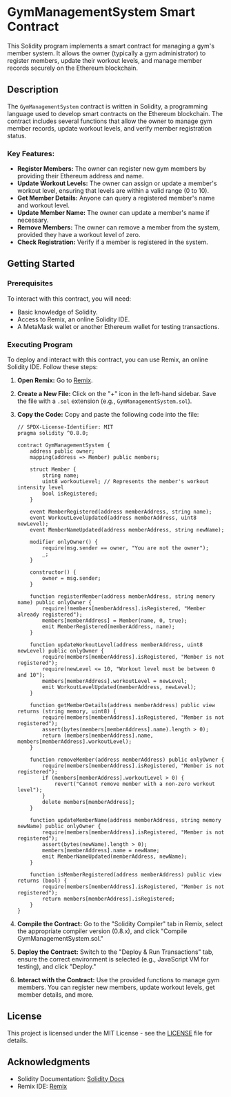 # GymManagementSystem Smart Contract

This Solidity program implements a smart contract for managing a gym's member system. It allows the owner (typically a gym administrator) to register members, update their workout levels, and manage member records securely on the Ethereum blockchain.

## Description

The `GymManagementSystem` contract is written in Solidity, a programming language used to develop smart contracts on the Ethereum blockchain. The contract includes several functions that allow the owner to manage gym member records, update workout levels, and verify member registration status.

### Key Features:
- **Register Members:** The owner can register new gym members by providing their Ethereum address and name.
- **Update Workout Levels:** The owner can assign or update a member's workout level, ensuring that levels are within a valid range (0 to 10).
- **Get Member Details:** Anyone can query a registered member's name and workout level.
- **Update Member Name:** The owner can update a member's name if necessary.
- **Remove Members:** The owner can remove a member from the system, provided they have a workout level of zero.
- **Check Registration:** Verify if a member is registered in the system.

## Getting Started

### Prerequisites

To interact with this contract, you will need:

- Basic knowledge of Solidity.
- Access to Remix, an online Solidity IDE.
- A MetaMask wallet or another Ethereum wallet for testing transactions.

### Executing Program

To deploy and interact with this contract, you can use Remix, an online Solidity IDE. Follow these steps:

1. **Open Remix:** Go to [Remix](https://remix.ethereum.org/).

2. **Create a New File:** Click on the "+" icon in the left-hand sidebar. Save the file with a `.sol` extension (e.g., `GymManagementSystem.sol`).

3. **Copy the Code:** Copy and paste the following code into the file:

    ```solidity
    // SPDX-License-Identifier: MIT
    pragma solidity ^0.8.0;

    contract GymManagementSystem {
        address public owner;
        mapping(address => Member) public members;

        struct Member {
            string name;
            uint8 workoutLevel; // Represents the member's workout intensity level
            bool isRegistered;
        }

        event MemberRegistered(address memberAddress, string name);
        event WorkoutLevelUpdated(address memberAddress, uint8 newLevel);
        event MemberNameUpdated(address memberAddress, string newName);

        modifier onlyOwner() {
            require(msg.sender == owner, "You are not the owner");
            _;
        }

        constructor() {
            owner = msg.sender;
        }

        function registerMember(address memberAddress, string memory name) public onlyOwner {
            require(!members[memberAddress].isRegistered, "Member already registered");
            members[memberAddress] = Member(name, 0, true);
            emit MemberRegistered(memberAddress, name);
        }

        function updateWorkoutLevel(address memberAddress, uint8 newLevel) public onlyOwner {
            require(members[memberAddress].isRegistered, "Member is not registered");
            require(newLevel <= 10, "Workout level must be between 0 and 10");
            members[memberAddress].workoutLevel = newLevel;
            emit WorkoutLevelUpdated(memberAddress, newLevel);
        }

        function getMemberDetails(address memberAddress) public view returns (string memory, uint8) {
            require(members[memberAddress].isRegistered, "Member is not registered");
            assert(bytes(members[memberAddress].name).length > 0);
            return (members[memberAddress].name, members[memberAddress].workoutLevel);
        }

        function removeMember(address memberAddress) public onlyOwner {
            require(members[memberAddress].isRegistered, "Member is not registered");
            if (members[memberAddress].workoutLevel > 0) {
                revert("Cannot remove member with a non-zero workout level");
            }
            delete members[memberAddress];
        }

        function updateMemberName(address memberAddress, string memory newName) public onlyOwner {
            require(members[memberAddress].isRegistered, "Member is not registered");
            assert(bytes(newName).length > 0);
            members[memberAddress].name = newName;
            emit MemberNameUpdated(memberAddress, newName);
        }

        function isMemberRegistered(address memberAddress) public view returns (bool) {
            require(members[memberAddress].isRegistered, "Member is not registered");
            return members[memberAddress].isRegistered;
        }
    }
    ```

4. **Compile the Contract:** Go to the "Solidity Compiler" tab in Remix, select the appropriate compiler version (0.8.x), and click "Compile GymManagementSystem.sol."

5. **Deploy the Contract:** Switch to the "Deploy & Run Transactions" tab, ensure the correct environment is selected (e.g., JavaScript VM for testing), and click "Deploy."

6. **Interact with the Contract:** Use the provided functions to manage gym members. You can register new members, update workout levels, get member details, and more.

## License

This project is licensed under the MIT License - see the [LICENSE](LICENSE) file for details.

## Acknowledgments

- Solidity Documentation: [Solidity Docs](https://docs.soliditylang.org/)
- Remix IDE: [Remix](https://remix.ethereum.org/)
